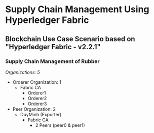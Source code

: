 # Supply Chain Management Using Hyperledger Fabric

## Blockchain Use Case Scenario based on "Hyperledger Fabric - v2.2.1"
### Supply Chain Management of Rubber

_Organizations: 5_
* Orderer Organization: 1
  * Fabric CA
    * Orderer1
    * Orderer2
    * Orderer3
* Peer Organization: 2
  * DuyMinh (Exporter)
    * Fabric CA
      * 2 Peers (peer0 & peer1)

